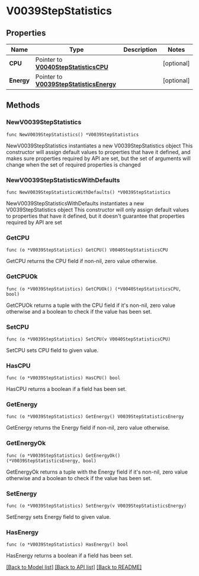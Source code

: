 # V0039StepStatistics

## Properties

Name | Type | Description | Notes
------------ | ------------- | ------------- | -------------
**CPU** | Pointer to [**V0040StepStatisticsCPU**](V0040StepStatisticsCPU.md) |  | [optional] 
**Energy** | Pointer to [**V0039StepStatisticsEnergy**](V0039StepStatisticsEnergy.md) |  | [optional] 

## Methods

### NewV0039StepStatistics

`func NewV0039StepStatistics() *V0039StepStatistics`

NewV0039StepStatistics instantiates a new V0039StepStatistics object
This constructor will assign default values to properties that have it defined,
and makes sure properties required by API are set, but the set of arguments
will change when the set of required properties is changed

### NewV0039StepStatisticsWithDefaults

`func NewV0039StepStatisticsWithDefaults() *V0039StepStatistics`

NewV0039StepStatisticsWithDefaults instantiates a new V0039StepStatistics object
This constructor will only assign default values to properties that have it defined,
but it doesn't guarantee that properties required by API are set

### GetCPU

`func (o *V0039StepStatistics) GetCPU() V0040StepStatisticsCPU`

GetCPU returns the CPU field if non-nil, zero value otherwise.

### GetCPUOk

`func (o *V0039StepStatistics) GetCPUOk() (*V0040StepStatisticsCPU, bool)`

GetCPUOk returns a tuple with the CPU field if it's non-nil, zero value otherwise
and a boolean to check if the value has been set.

### SetCPU

`func (o *V0039StepStatistics) SetCPU(v V0040StepStatisticsCPU)`

SetCPU sets CPU field to given value.

### HasCPU

`func (o *V0039StepStatistics) HasCPU() bool`

HasCPU returns a boolean if a field has been set.

### GetEnergy

`func (o *V0039StepStatistics) GetEnergy() V0039StepStatisticsEnergy`

GetEnergy returns the Energy field if non-nil, zero value otherwise.

### GetEnergyOk

`func (o *V0039StepStatistics) GetEnergyOk() (*V0039StepStatisticsEnergy, bool)`

GetEnergyOk returns a tuple with the Energy field if it's non-nil, zero value otherwise
and a boolean to check if the value has been set.

### SetEnergy

`func (o *V0039StepStatistics) SetEnergy(v V0039StepStatisticsEnergy)`

SetEnergy sets Energy field to given value.

### HasEnergy

`func (o *V0039StepStatistics) HasEnergy() bool`

HasEnergy returns a boolean if a field has been set.


[[Back to Model list]](../README.md#documentation-for-models) [[Back to API list]](../README.md#documentation-for-api-endpoints) [[Back to README]](../README.md)


